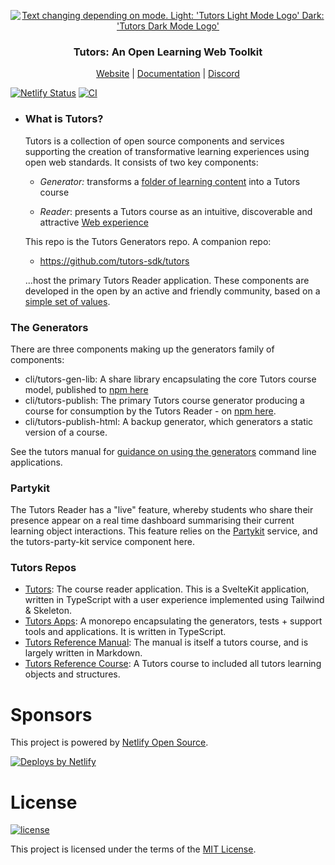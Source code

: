 <p align="center">
  <a href="https://tutors.dev">
    <picture>
      <source media="(prefers-color-scheme: dark)"  srcset="./assets/tutors-dark.png">
      <source media="(prefers-color-scheme: light)" srcset="./assets/tutors-light.png">
      <img alt="Text changing depending on mode. Light: 'Tutors Light Mode Logo' Dark: 'Tutors Dark Mode Logo'" src="./assets/tutors-light.png">
    </picture>    
  </a>
</p>

<h3 align="center">
Tutors: An Open Learning Web Toolkit
</h3>

<p align="center">
  <a href="https://tutors.dev">Website</a> |
  <a href="https://docs.tutors.dev">Documentation</a> |
  <a href="https://discord.tutors.dev">Discord</a>
</p>

[![Netlify Status](https://api.netlify.com/api/v1/badges/86f6c9e2-a780-410d-a735-241e08e2b949/deploy-status)](https://app.netlify.com/sites/tutors-dev/deploys) [![CI](https://github.com/tutors-sdk/tutors/actions/workflows/ci.yml/badge.svg)](https://github.com/tutors-sdk/tutors/actions/workflows/ci.yml)

- ### What is Tutors?

  Tutors is a collection of open source components and services supporting the creation of transformative learning experiences using open web standards. It consists of two key components:

  - _Generator:_ transforms a [folder of learning content](https://github.com/tutors-sdk/tutors-reference-course) into a Tutors course

  - _Reader_: presents a Tutors course as an intuitive, discoverable and attractive [Web experience](https://tutors.dev/course/reference-course)

  This repo is the Tutors Generators repo. A companion repo:

  - <https://github.com/tutors-sdk/tutors>

  ...host the primary Tutors Reader application. These components are developed in the open by an active and friendly community, based on a [simple set of values](https://tutors.dev/course/tutors-reference-manual#tutors-values).

### The Generators

There are three components making up the generators family of components:

- cli/tutors-gen-lib: A share library encapsulating the core Tutors course model, published to [npm here](https://www.npmjs.com/package/tutors-gen-lib)
- cli/tutors-publish: The primary Tutors course generator producing a course for consumption by the Tutors Reader - on [npm here](https://www.npmjs.com/package/tutors-publish).  
- cli/tutors-publish-html: A backup generator, which generators a static version of a course.

See the tutors manual for [guidance on using the generators](https://tutors.dev/course/tutors-reference-manual#publish ) command line applications.

### Partykit

The Tutors Reader has a "live" feature, whereby students who share their presence appear on a real time dashboard summarising their current learning object interactions. This feature relies on the [Partykit](https://www.partykit.io/) service, and the tutors-party-kit service component here.

### Tutors Repos

  - [Tutors](https://github.com/tutors-sdk/tutors): The course reader application. This is a SvelteKit application, written in TypeScript with a user experience implemented using Tailwind & Skeleton.
  - [Tutors Apps](https://github.com/tutors-sdk/tutors-apps): A monorepo encapsulating the generators, tests + support tools and applications. It is written in TypeScript.
  - [Tutors Reference Manual](https://github.com/tutors-sdk/tutors-reference-manual): The manual is itself a tutors course, and is largely written in Markdown.
  - [Tutors Reference Course](https://github.com/tutors-sdk/tutors-reference-course): A Tutors course to included all tutors learning objects and structures.

# Sponsors

This project is powered by [Netlify Open Source](https://www.netlify.com/open-source/).

[![Deploys by Netlify](https://www.netlify.com/v3/img/components/netlify-color-bg.svg)](https://www.netlify.com)

# License

[![license](https://img.shields.io/badge/license-MIT-3A929B.svg)](./LICENSE)

This project is licensed under the terms of the [MIT License](./LICENSE).
